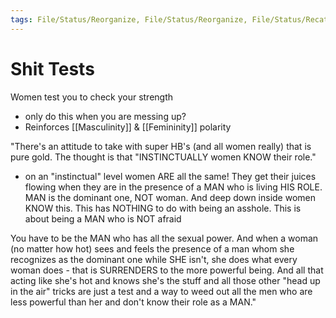 ```yaml
---
tags: File/Status/Reorganize, File/Status/Reorganize, File/Status/Recategorize, File/Status/Summarize, File/Status/Structuralize
---
```


# Shit Tests

Women test you to check your strength
- only do this when you are messing up?
- Reinforces [[Masculinity]] & [[Femininity]] polarity



"There's an attitude to take with super HB's (and all women really) that is pure gold. The thought is that "INSTINCTUALLY women KNOW their role." 
- on an "instinctual" level women ARE all the same! They get their juices flowing when they are in the presence of a MAN who is living HIS ROLE. MAN is the dominant one, NOT woman. And deep down inside women KNOW this. This has NOTHING to do with being an asshole. This is about being a MAN who is NOT afraid

You have to be the MAN who has all the sexual power. And when a woman (no matter how hot) sees and feels the presence of a man whom she recognizes as the dominant one while SHE isn't, she does what every woman does - that is SURRENDERS to the more powerful being. And all that acting like she's hot and knows she's the stuff and all those other "head up in the air" tricks are just a test and a way to weed out all the men who are less powerful than her and don't know their role as a MAN."